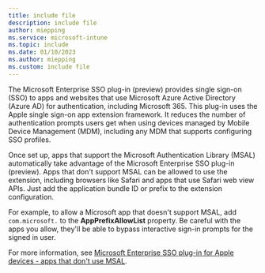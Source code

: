 ```yaml
---
title: include file
description: include file
author: miepping
ms.service: microsoft-intune
ms.topic: include
ms.date: 01/10/2023
ms.author: miepping
ms.custom: include file
---
```


<!-- This include file is used in the Apple Enterprise SSO deployment guide docs. -->

The Microsoft Enterprise SSO plug-in (preview) provides single sign-on (SSO) to apps and websites that use Microsoft Azure Active Directory (Azure AD) for authentication, including Microsoft 365. This plug-in uses the Apple single sign-on app extension framework. It reduces the number of authentication prompts users get when using devices managed by Mobile Device Management (MDM), including any MDM that supports configuring SSO profiles.

Once set up, apps that support the Microsoft Authentication Library (MSAL) automatically take advantage of the Microsoft Enterprise SSO plug-in (preview). Apps that don't support MSAL can be allowed to use the extension, including browsers like Safari and apps that use Safari web view APIs. Just add the application bundle ID or prefix to the extension configuration.

For example, to allow a Microsoft app that doesn't support MSAL, add `com.microsoft.` to the **AppPrefixAllowList** property. Be careful with the apps you allow, they'll be able to bypass interactive sign-in prompts for the signed in user.

For more information, see [Microsoft Enterprise SSO plug-in for Apple devices - apps that don't use MSAL](/azure/active-directory/develop/apple-sso-plugin#applications-that-dont-use-msal).